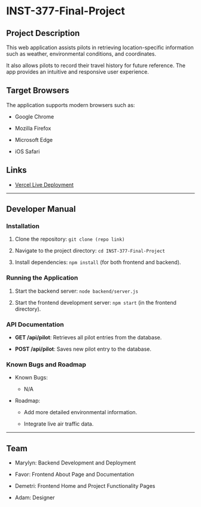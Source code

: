 # INST-377-Final-Project



## Project Description

This web application assists pilots in retrieving location-specific information such as weather, environmental conditions, and coordinates. 

It also allows pilots to record their travel history for future reference. The app provides an intuitive and responsive user experience.



## Target Browsers

The application supports modern browsers such as:

- Google Chrome

- Mozilla Firefox

- Microsoft Edge

- iOS Safari



## Links

- [Vercel Live Deployment](https://vercel.com/sso/access/request?next=%2Fsso-api%3Furl%3Dhttps%253A%252F%252Finst-377-final-project-cfaf3gdgj-marylyns-projects.vercel.app%252F%26nonce%3D42fbdc39b98e5741f5c33a3a813636b6203f0b0fa4b89e08dd3ca78cde6b8ad6&url=inst-377-final-project-cfaf3gdgj-marylyns-projects.vercel.app)





---



## Developer Manual



### Installation

1. Clone the repository: `git clone (repo link)`

2. Navigate to the project directory: `cd INST-377-Final-Project`

3. Install dependencies: `npm install` (for both frontend and backend).



### Running the Application

1. Start the backend server: `node backend/server.js`

2. Start the frontend development server: `npm start` (in the frontend directory).



### API Documentation

- **GET /api/pilot**: Retrieves all pilot entries from the database.

- **POST /api/pilot**: Saves new pilot entry to the database.



### Known Bugs and Roadmap

- Known Bugs:

  - N/A

- Roadmap:

  - Add more detailed environmental information.

  - Integrate live air traffic data.



---



## Team

- Marylyn: Backend Development and Deployment

- Favor: Frontend About Page and Documentation

- Demetri: Frontend Home and Project Functionality Pages

- Adam: Designer